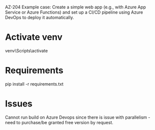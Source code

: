 AZ-204 Example case:
Create a simple web app (e.g., with Azure App Service or Azure Functions) and set up a CI/CD pipeline using Azure DevOps to deploy it automatically.

# Activate venv
venv\Scripts\activate


# Requirements
pip install -r requirements.txt

# Issues
Cannot run build on Azure Devops since there is issue with parallelism - need to purchase/be granted free version by request.